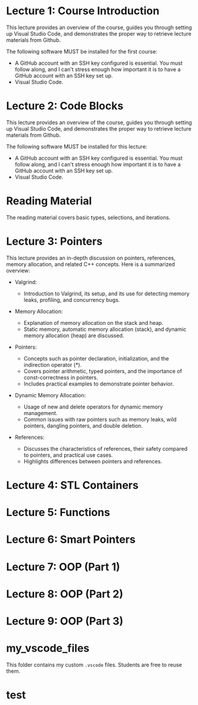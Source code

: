 # Lecture 1: Course Introduction

This lecture provides an overview of the course, guides you through setting up Visual Studio Code, and demonstrates the proper way to retrieve lecture materials from Github. 

The following software MUST be installed for the first course:

- A GitHub account with an SSH key configured is essential. You must follow along, and I can't stress enough how important it is to have a GitHub account with an SSH key set up.
- Visual Studio Code.

# Lecture 2: Code Blocks

This lecture provides an overview of the course, guides you through setting up Visual Studio Code, and demonstrates the proper way to retrieve lecture materials from Github.

The following software MUST be installed for this lecture:

- A GitHub account with an SSH key configured is essential. You must follow along, and I can't stress enough how important it is to have a GitHub account with an SSH key set up.
- Visual Studio Code.

# Reading Material

The reading material covers basic types, selections, and iterations.

# Lecture 3: Pointers

This lecture provides an in-depth discussion on pointers, references, memory allocation, and related C++ concepts. Here is a summarized overview:

* Valgrind:
    * Introduction to Valgrind, its setup, and its use for detecting memory leaks, profiling, and concurrency bugs.

* Memory Allocation:
    * Explanation of memory allocation on the stack and heap.
    * Static memory, automatic memory allocation (stack), and dynamic memory allocation (heap) are discussed.

* Pointers:
    - Concepts such as pointer declaration, initialization, and the indirection operator (*).
    - Covers pointer arithmetic, typed pointers, and the importance of const-correctness in pointers.
    - Includes practical examples to demonstrate pointer behavior.

* Dynamic Memory Allocation:

    * Usage of new and delete operators for dynamic memory management.
    * Common issues with raw pointers such as memory leaks, wild pointers, dangling pointers, and double deletion.

* References:
    * Discusses the characteristics of references, their safety compared to pointers, and practical use cases.
    * Highlights differences between pointers and references.

# Lecture 4: STL Containers

# Lecture 5: Functions

# Lecture 6: Smart Pointers

# Lecture 7: OOP (Part 1)

# Lecture 8: OOP (Part 2)

# Lecture 9: OOP (Part 3)

# my_vscode_files

This folder contains my custom `.vscode` files. Students are free to reuse them.

# test
